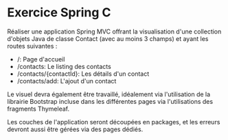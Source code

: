 # Exercice Spring C

Réaliser une application Spring MVC offrant la visualisation d'une collection d'objets Java de classe Contact (avec au moins 3 champs) et ayant les routes suivantes :
- /: Page d'accueil
- /contacts: Le listing des contacts
- /contacts/{contactId}: Les détails d'un contact
- /contacts/add: L'ajout d'un contact

Le visuel devra également être travaillé, idéalement via l'utilisation de la librairie Bootstrap incluse dans les différentes pages via l'utilisations des fragments Thymeleaf.

Les couches de l'application seront découpées en packages, et les erreurs devront aussi être gérées via des pages dédiés.